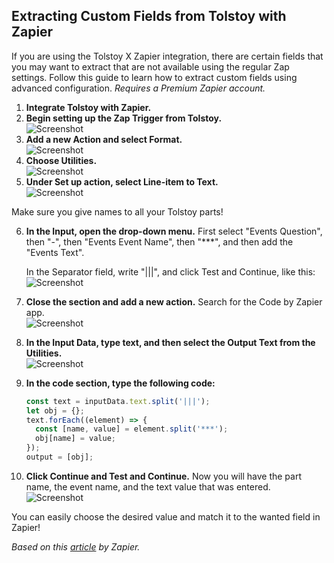 ## Extracting Custom Fields from Tolstoy with Zapier

If you are using the Tolstoy X Zapier integration, there are certain fields that you may want to extract that are not available using the regular Zap settings. Follow this guide to learn how to extract custom fields using advanced configuration. *Requires a Premium Zapier account.*

1. **Integrate Tolstoy with Zapier.**
2. **Begin setting up the Zap Trigger from Tolstoy.**  
   ![Screenshot](https://downloads.intercomcdn.com/i/o/430361111/6f8fb10c5472031f192375fc/image.png)
3. **Add a new Action and select Format.**  
   ![Screenshot](https://downloads.intercomcdn.com/i/o/430381548/976e75886e6153183d6b4717/image.png)
4. **Choose Utilities.**  
   ![Screenshot](https://downloads.intercomcdn.com/i/o/430382143/9f0721e85870670e2082a7a3/image.png)
5. **Under Set up action, select Line-item to Text.**  
   ![Screenshot](https://downloads.intercomcdn.com/i/o/430384222/90aebc45472c9ea32f58898f/image.png)

Make sure you give names to all your Tolstoy parts!

6. **In the Input, open the drop-down menu.** First select "Events Question", then "-", then "Events Event Name", then "***", and then add the "Events Text".

   In the Separator field, write "|||", and click Test and Continue, like this:  
   ![Screenshot](https://downloads.intercomcdn.com/i/o/430385061/ddba156b798042d3ba366ca4/image.png)

7. **Close the section and add a new action.** Search for the Code by Zapier app.  
   ![Screenshot](https://downloads.intercomcdn.com/i/o/430386009/1f1d394c9513e6ff78f90c12/image.png)
8. **In the Input Data, type text, and then select the Output Text from the Utilities.**  
   ![Screenshot](https://downloads.intercomcdn.com/i/o/430388320/8cdf4ea16dcae7bb707575e3/image.png)
9. **In the code section, type the following code:**

   ```javascript
   const text = inputData.text.split('|||');
   let obj = {};
   text.forEach((element) => {
     const [name, value] = element.split('***');
     obj[name] = value;
   });
   output = [obj];
   ```

10. **Click Continue and Test and Continue.** Now you will have the part name, the event name, and the text value that was entered.  
    ![Screenshot](https://downloads.intercomcdn.com/i/o/430389079/f6f377e6de8cd2d34f318eff/image.png)

You can easily choose the desired value and match it to the wanted field in Zapier!

*Based on this [article](https://community.zapier.com/featured-articles-65/how-to-parse-keys-and-values-from-line-item-arrays-into-zapier-mappable-values-7493) by Zapier.*
